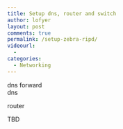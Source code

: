 ```yaml
---
title: Setup dns, router and switch
author: lofyer
layout: post
comments: true
permalink: /setup-zebra-ripd/
videourl:
  - 
categories:
  - Networking
---
```

dns forward  
dns

router

TBD